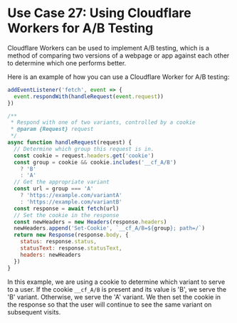 # Use Case 27: Using Cloudflare Workers for A/B Testing

Cloudflare Workers can be used to implement A/B testing, which is a method of comparing two versions of a webpage or app against each other to determine which one performs better.

Here is an example of how you can use a Cloudflare Worker for A/B testing:

```javascript
addEventListener('fetch', event => {
  event.respondWith(handleRequest(event.request))
})

/**
 * Respond with one of two variants, controlled by a cookie
 * @param {Request} request
 */
async function handleRequest(request) {
  // Determine which group this request is in.
  const cookie = request.headers.get('cookie')
  const group = cookie && cookie.includes('__cf_A/B')
    ? 'B'
    : 'A'
  // Get the appropriate variant
  const url = group === 'A'
    ? 'https://example.com/variantA'
    : 'https://example.com/variantB'
  const response = await fetch(url)
  // Set the cookie in the response
  const newHeaders = new Headers(response.headers)
  newHeaders.append('Set-Cookie', `__cf_A/B=${group}; path=/`)
  return new Response(response.body, {
    status: response.status,
    statusText: response.statusText,
    headers: newHeaders
  })
}
```

In this example, we are using a cookie to determine which variant to serve to a user. If the cookie `__cf_A/B` is present and its value is 'B', we serve the 'B' variant. Otherwise, we serve the 'A' variant. We then set the cookie in the response so that the user will continue to see the same variant on subsequent visits.